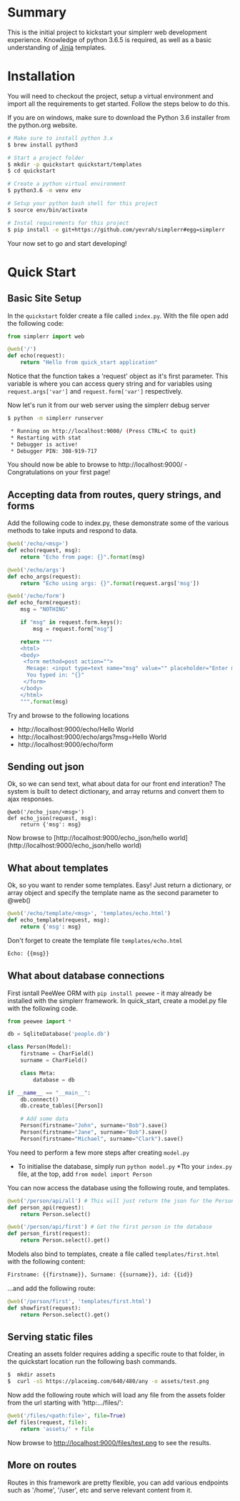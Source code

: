 Summary
=======

This is the initial project to kickstart your simplerr web development experience. Knowledge of python 3.6.5 is required, as well as a basic understanding of [Jinja](http://jinja.pocoo.org/) templates.


Installation
===============

You will need to checkout the project, setup a virtual environment and import all the requirements to get started. Follow the steps below to do this.

If you are on windows, make sure to download the Python 3.6 installer from the python.org website.

```bash
# Make sure to install python 3.x
$ brew install python3

# Start a project folder
$ mkdir -p quickstart quickstart/templates
$ cd quickstart

# Create a python virtual environment
$ python3.6 -m venv env

# Setup your python bash shell for this project
$ source env/bin/activate

# Instal requirements for this project
$ pip install -e git+https://github.com/yevrah/simplerr#egg=simplerr

```

Your now set to go and start developing!


Quick Start
==============

## Basic Site Setup

In the `quickstart` folder create a file called `index.py`. With the file open add the following code:

```python
from simplerr import web

@web('/')
def echo(request):
    return "Hello from quick_start application"
```

Notice that the function takes a 'request' object as it's first parameter. This variable is where you can access query string and for variables using `request.args['var']` and `request.form['var']` respectively.


Now let's run it from our web server using the simplerr debug server

```bash
$ python -m simplerr runserver

 * Running on http://localhost:9000/ (Press CTRL+C to quit)
 * Restarting with stat
 * Debugger is active!
 * Debugger PIN: 308-919-717
```

You should now be able to browse to http://localhost:9000/ - Congratulations on your first page!

## Accepting data from routes, query strings, and forms

Add the following code to index.py, these demonstrate some of the various methods to take inputs and respond to data.

```python
@web('/echo/<msg>')
def echo(request, msg):
    return "Echo from page: {}".format(msg)

@web('/echo/args')
def echo_args(request):
    return "Echo using args: {}".format(request.args['msg'])

@web('/echo/form')
def echo_form(request):
    msg = "NOTHING"

    if "msg" in request.form.keys():
        msg = request.form["msg"]

    return """
    <html>
    <body>
     <form method=post action="">
      Mesage: <input type=text name="msg" value="" placeholder="Enter msg value"/><input type="submit">
      You typed in: "{}"
     </form>
    </body>
    </html>
    """.format(msg)
```

Try and browse to the following locations

  * http://localhost:9000/echo/Hello World
  * http://localhost:9000/echo/args?msg=Hello World
  * http://localhost:9000/echo/form

## Sending out json

Ok, so we can send text, what about data for our front end interation? The system is built to detect dictionary, and array returns and convert them to ajax responses.

```
@web('/echo_json/<msg>')
def echo_json(request, msg):
    return {'msg': msg}
```

Now browse to [http://localhost:9000/echo_json/hello world](http://localhost:9000/echo_json/hello world)

## What about templates

Ok, so you want to render some templates. Easy! Just return a dictionary, or array object and specify the template name as the second parameter to @web()


```python
@web('/echo/template/<msg>', 'templates/echo.html')
def echo_template(request, msg):
    return {'msg': msg}
```

Don't forget to create the template file `templates/echo.html`

```html
Echo: {{msg}}
```

## What about database connections

First isntall PeeWee ORM with `pip install peewee` - it may already be installed with the simplerr framework. In quick_start, create a model.py file with the following code.

```python
from peewee import *

db = SqliteDatabase('people.db')

class Person(Model):
    firstname = CharField()
    surname = CharField()

    class Meta:
        database = db

if __name__ == "__main__":
    db.connect()
    db.create_tables([Person])

    # Add some data
    Person(firstname="John", surname="Bob").save()
    Person(firstname="Jane", surname="Bob").save()
    Person(firstname="Michael", surname="Clark").save()
```

You need to perform a few more steps after creating `model.py`

  * To initialise the database, simply run `python model.py`
  *Tto your `index.py` file, at the top, add `from model import Person`

You can now access the database using the following route, and templates.

```python
@web('/person/api/all') # This will just return the json for the Persons collection
def person_api(request):
    return Person.select()

@web('/person/api/first') # Get the first person in the database
def person_first(request):
    return Person.select().get()
```

Models also bind to templates, create a file called `templates/first.html` with the following content:

```html
Firstname: {{firstname}}, Surname: {{surname}}, id: {{id}}
```

...and add the following route:


```python
@web('/person/first', 'templates/first.html')
def showfirst(request):
    return Person.select().get()
```


## Serving static files

Creating an assets folder requires adding a specific route to that folder, in the quickstart location run the following bash commands.

```bash
$  mkdir assets
$  curl -sS https://placeimg.com/640/480/any -o assets/test.png
```

Now add the following route which will load any file from the assets folder from the url starting with 'http:.../files/':

```python
@web('/files/<path:file>', file=True)
def files(request, file):
    return 'assets/' + file
```

Now browse to [http://localhost:9000/files/test.png](http://localhost:9000/files/test.png) to see the results.

## More on routes

Routes in this framework are pretty flexible, you can add various endpoints such as '/home', '/user', etc and serve relevant content from it.
